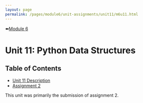 ```yaml
---
layout: page
permalink: /pages/module6/unit-assignments/unit11/m6u11.html
---
```


⬅️[Module 6](/pages/module6.html)

# Unit 11: Python Data Structures


## Table of Contents

- [Unit 11 Description](/pages/module6/unit-assignments/unit11/m6u11-description.html)
- [Assignment 2](/pages/module6/assignment2/m6a2.html)

This unit was primarily the submission of assignment 2.
